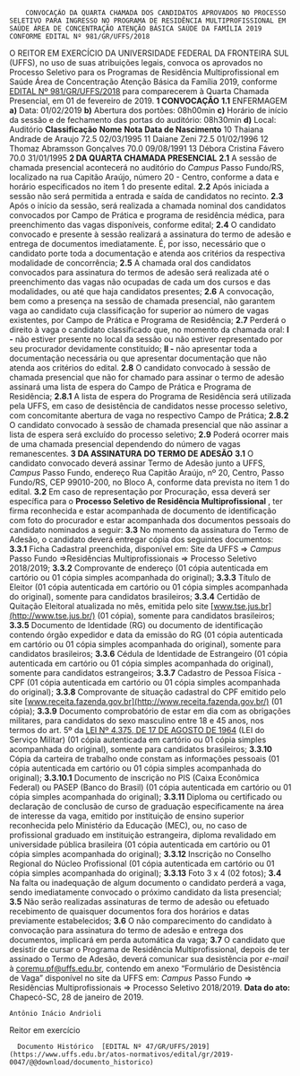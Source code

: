         CONVOCAÇÃO DA QUARTA CHAMADA DOS CANDIDATOS APROVADOS NO PROCESSO SELETIVO PARA INGRESSO NO PROGRAMA DE RESIDÊNCIA MULTIPROFISSIONAL EM SAÚDE ÁREA DE CONCENTRAÇÃO ATENÇÃO BÁSICA SAÚDE DA FAMÍLIA 2019 CONFORME EDITAL Nº 981/GR/UFFS/2018  

 O REITOR EM EXERCÍCIO DA UNIVERSIDADE FEDERAL DA FRONTEIRA SUL (UFFS), no uso de suas atribuições legais, convoca os aprovados no Processo Seletivo para os Programas de Residência Multiprofissional em Saúde Área de Concentração Atenção Básica da Família 2019, conforme [EDITAL Nº 981/GR/UFFS/2018](https://www.uffs.edu.br/atos-normativos/edital/gr/2018-0981) para comparecerem à Quarta Chamada Presencial, em 01 de fevereiro de 2019.  **1 CONVOCAÇÃO** **1.1**  ENFERMAGEM **a)**  Data: 01/02/2019 **b)**  Abertura dos portões: 08h00min **c)**  Horário de início da sessão e de fechamento das portas do auditório: 08h30min **d)**  Local: Auditório     **Classificação**   **Nome**   **Nota**   **Data de Nascimento**     10   Thaiana Andrade de Araujo   72.5   02/03/1995     11   Daiane Zeni   72.5   01/02/1996     12   Thomaz Abramsson Gonçalves   70.0   09/08/1991     13   Débora Cristina Fávero   70.0   31/01/1995      **2 DA QUARTA CHAMADA PRESENCIAL** **2.1**  A sessão de chamada presencial acontecerá no auditório do *Campus*  Passo Fundo/RS, localizado na rua Capitão Araújo, número 20 - Centro, conforme a data e horário especificados no item 1 do presente edital. **2.2**  Após iniciada a sessão não será permitida a entrada e saída de candidatos no recinto. **2.3**  Após o início da sessão, será realizada a chamada nominal dos candidatos convocados por Campo de Prática e programa de residência médica, para preenchimento das vagas disponíveis, conforme edital; **2.4**  O candidato convocado e presente à sessão realizará a assinatura do termo de adesão e entrega de documentos imediatamente. É, por isso, necessário que o candidato porte toda a documentação e atenda aos critérios da respectiva modalidade de concorrência; **2.5**  A chamada oral dos candidatos convocados para assinatura do termos de adesão será realizada até o preenchimento das vagas não ocupadas de cada um dos cursos e das modalidades, ou até que haja candidatos presentes; **2.6**  A convocação, bem como a presença na sessão de chamada presencial, não garantem vaga ao candidato cuja classificação for superior ao número de vagas existentes, por Campo de Prática e Programa de Residência; **2.7**  Perderá o direito à vaga o candidato classificado que, no momento da chamada oral: **I -**  não estiver presente no local da sessão ou não estiver representado por seu procurador devidamente constituído; **II -**  não apresentar toda a documentação necessária ou que apresentar documentação que não atenda aos critérios do edital. **2.8**  O candidato convocado à sessão de chamada presencial que não for chamado para assinar o termo de adesão assinará uma lista de espera do Campo de Prática e Programa de Residência; **2.8.1**  A lista de espera do Programa de Residência será utilizada pela UFFS, em caso de desistência de candidatos nesse processo seletivo, com concomitante abertura de vaga no respectivo Campo de Prática; **2.8.2**  O candidato convocado à sessão de chamada presencial que não assinar a lista de espera será excluído do processo seletivo; **2.9**  Poderá ocorrer mais de uma chamada presencial dependendo do número de vagas remanescentes.  **3 DA ASSINATURA DO TERMO DE ADESÃO** **3.1**  O candidato convocado deverá assinar Termo de Adesão junto a UFFS, *Campus*  Passo Fundo, endereço Rua Capitão Araújo, nº 20, Centro, Passo Fundo/RS, CEP 99010-200, no Bloco A, conforme data prevista no item 1 do edital. **3.2**  Em caso de representação por Procuração, essa deverá ser específica para o **Processo Seletivo de Residência Multiprofissional** , ter firma reconhecida e estar acompanhada de documento de identificação com foto do procurador e estar acompanhada dos documentos pessoais do candidato nominados a seguir: **3.3**  No momento da assinatura do Termo de Adesão, o candidato deverá entregar cópia dos seguintes documentos: **3.3.1**  Ficha Cadastral preenchida, disponível em: Site da UFFS => *Campus*  Passo Fundo =>Residências Multiprofissionais => Processo Seletivo 2018/2019; **3.3.2**  Comprovante de endereço (01 cópia autenticada em cartório ou 01 cópia simples acompanhada do original); **3.3.3**  Título de Eleitor (01 cópia autenticada em cartório ou 01 cópia simples acompanhada do original), somente para candidatos brasileiros; **3.3.4**  Certidão de Quitação Eleitoral atualizada no mês, emitida pelo site [www.tse.jus.br](http://www.tse.jus.br/) (01 cópia), somente para candidatos brasileiros; **3.3.5**  Documento de Identidade (RG) ou documento de identificação contendo órgão expedidor e data da emissão do RG (01 cópia autenticada em cartório ou 01 cópia simples acompanhada do original), somente para candidatos brasileiros; **3.3.6**  Cédula de Identidade de Estrangeiro (01 cópia autenticada em cartório ou 01 cópia simples acompanhada do original), somente para candidatos estrangeiros; **3.3.7**  Cadastro de Pessoa Física - CPF (01 cópia autenticada em cartório ou 01 cópia simples acompanhada do original); **3.3.8**  Comprovante de situação cadastral do CPF emitido pelo site [www.receita.fazenda.gov.br](http://www.receita.fazenda.gov.br/) (01 cópia); **3.3.9**  Documento comprobatório de estar em dia com as obrigações militares, para candidatos do sexo masculino entre 18 e 45 anos, nos termos do art. 5º da [LEI Nº 4.375, DE 17 DE AGOSTO DE 1964](http://www.planalto.gov.br/ccivil_03/LEIS/L4375.htm) (LEI do Serviço Militar) (01 cópia autenticada em cartório ou 01 cópia simples acompanhada do original), somente para candidatos brasileiros; **3.3.10**  Cópia da carteira de trabalho onde constam as informações pessoais (01 cópia autenticada em cartório ou 01 cópia simples acompanhada do original); **3.3.10.1**  Documento de inscrição no PIS (Caixa Econômica Federal) ou PASEP (Banco do Brasil) (01 cópia autenticada em cartório ou 01 cópia simples acompanhada do original); **3.3.11**  Diploma ou certificado ou declaração de conclusão de curso de graduação especificamente na área de interesse da vaga, emitido por instituição de ensino superior reconhecida pelo Ministério da Educação (MEC), ou, no caso de profissional graduado em instituição estrangeira, diploma revalidado em universidade pública brasileira (01 cópia autenticada em cartório ou 01 cópia simples acompanhada do original); **3.3.12**  Inscrição no Conselho Regional do Núcleo Profissional (01 cópia autenticada em cartório ou 01 cópia simples acompanhada do original); **3.3.13**  Foto 3 x 4 (02 fotos); **3.4**  Na falta ou inadequação de algum documento o candidato perderá a vaga, sendo imediatamente convocado o próximo candidato da lista presencial; **3.5**  Não serão realizadas assinaturas de termo de adesão ou efetuado recebimento de quaisquer documentos fora dos horários e datas previamente estabelecidos; **3.6**  O não comparecimento do candidato à convocação para assinatura do termo de adesão e entrega dos documentos, implicará em perda automática da vaga; **3.7**  O candidato que desistir de cursar o Programa de Residência Multiprofissional, depois de ter assinado o Termo de Adesão, deverá comunicar sua desistência por *e-mail*  à coremu.pf@uffs.edu.br, contendo em anexo “Formulário de Desistência de Vaga” disponível no site da UFFS em: *Campus*  Passo Fundo => Residências Multiprofissionais => Processo Seletivo 2018/2019.      **Data do ato:** Chapecó-SC, 28 de janeiro de 2019.   
 

    Antônio Inácio Andrioli   
 Reitor em exercício 

      Documento Histórico  [EDITAL Nº 47/GR/UFFS/2019](https://www.uffs.edu.br/atos-normativos/edital/gr/2019-0047/@@download/documento_historico)     
      